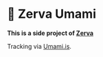 # 🌱 Zerva Umami

**This is a side project of [Zerva](https://github.com/holtwick/zerva)**

Tracking via [Umami.is](https://umami.is/).
